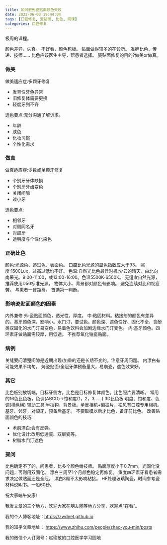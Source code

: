 ```yaml
---
title: 如何避免瓷贴面颜色失败
date: 2022-06-03 19:44:04
tags: [口腔修复, 瓷贴面, 比色, 网课]
categories: 口腔修复
---
```

极周的课程。

颜色差异，失真。
不好看，颜色死板。
贴面做得较多的在诊所。
准确比色、传递、技师……
比色应该医生主导，帮患者选择。
瓷贴面修复的目的?做美or做真。
### 做美
做美适应症:多颗牙修复
- 发育性牙色异常
- 旧修复体需要更换
- 轻度牙列不齐

选色要点:充分沟通了解诉求。
- 年龄
- 肤色
- 化妆习惯
- 个性化需求

### 做真
做真适应症:少数或单颗牙修复
- 个别牙牙体缺损
- 个别牙牙齿变色
- 关闭间隙
- 过小牙

选色要点:
- 相邻牙
- 对侧同名牙
- 对颌牙
- 透明度与个性化染色

### 正确比色
颜色:光源色、透过色、表面色。
口腔比色光源的显色指数应大于93。
照度:1500Lux，过高过低均不好。
色温:自然光比色最佳时机:少云的晴天，由北向南采光。9:00-11:00，或13:00-16:00。色温5500K-6500K。
无适宜自然光源，推荐使用D50标准光源。
物体大小、背景都对颜色有影响。
避免连续对比和视疲劳。
与患者一臂距离。
首选第一判断。

### 影响瓷贴面颜色的因素
内外兼修
外:瓷贴面颜色，透光性，厚度。
中:粘固材料。粘接剂的颜色有差异的。基牙颜色深，影响小。水门汀，要试色。颜色深、遮色性好、固化不全、含酚类双固化的水门汀易变色，易着色饮料会加剧边缘水门汀变色。
内:基牙颜色。四环素牙做贴面需较厚，用低透。
不推荐氧化锆瓷贴面。

### 病例
关缝要问清楚间隙是近期出现/加重的还是长期不变的。注意牙周问题。
内漂白有可能效果不均匀。
烤瓷贴面/全冠牙体预备量大，易崩瓷，遮色效果好。

### 其它
比色板别放切端，目标牙侧方。比色是目标修复体颜色。比色照片要清晰。
常用的16色比色板，色调(ABCD)->饱和度(1，2，3……)
3D比色板:明度、饱和度、色调(横纵横)
辅助工具:半拉钩，背景板。单反相机+偏振片，松风有口腔专用相机。
基牙、邻牙，对颌牙，预备后基牙。
不要取模以后才比色，备牙前比色。
改善贴面颜色的技巧:
- 术前漂白:会有反弹。
- 优化设计:改用低透瓷、双层瓷等。
- 树脂水门汀遮色

### 提问
比色确定不了的，问患者，比多个颜色给技师。
贴面厚度小于0.7mm，光固化没问题，否则用双固化。
漂白三周至1个月颜色稳定再修复。
重度四环素牙看患者需求决定做贴面还是全冠。
漂白3周不太影响粘接。
HF处理玻璃陶瓷，时间参考瓷材料说明书。一般60秒。


祝大家端午安康!



我发文章的三个地方，欢迎大家在朋友圈等地方分享，欢迎点“在看”。

我的个人博客地址：https://zwdnet.github.io

我的知乎文章地址： https://www.zhihu.com/people/zhao-you-min/posts

我的微信个人订阅号：赵瑜敏的口腔医学学习园地




